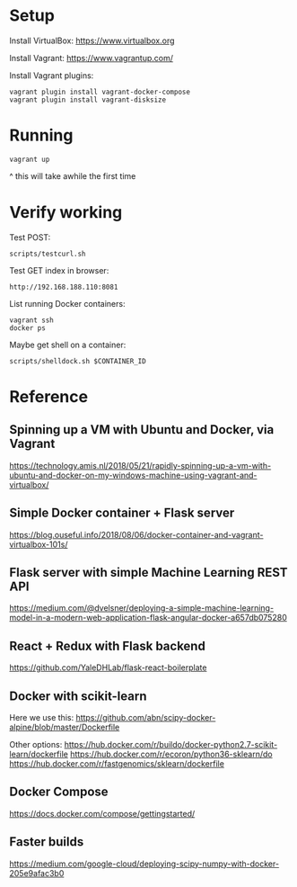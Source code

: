 # Setup

Install VirtualBox: https://www.virtualbox.org

Install Vagrant: https://www.vagrantup.com/

Install Vagrant plugins:

	vagrant plugin install vagrant-docker-compose
	vagrant plugin install vagrant-disksize

# Running

	vagrant up

^ this will take awhile the first time

# Verify working

Test POST:

	scripts/testcurl.sh

Test GET index in browser:

	http://192.168.188.110:8081

List running Docker containers:

	vagrant ssh
	docker ps

Maybe get shell on a container:

	scripts/shelldock.sh $CONTAINER_ID

# Reference

## Spinning up a VM with Ubuntu and Docker, via Vagrant
https://technology.amis.nl/2018/05/21/rapidly-spinning-up-a-vm-with-ubuntu-and-docker-on-my-windows-machine-using-vagrant-and-virtualbox/

## Simple Docker container + Flask server
https://blog.ouseful.info/2018/08/06/docker-container-and-vagrant-virtualbox-101s/

## Flask server with simple Machine Learning REST API
https://medium.com/@dvelsner/deploying-a-simple-machine-learning-model-in-a-modern-web-application-flask-angular-docker-a657db075280

## React + Redux with Flask backend
https://github.com/YaleDHLab/flask-react-boilerplate

## Docker with scikit-learn

Here we use this:
https://github.com/abn/scipy-docker-alpine/blob/master/Dockerfile

Other options:
https://hub.docker.com/r/buildo/docker-python2.7-scikit-learn/dockerfile
https://hub.docker.com/r/ecoron/python36-sklearn/do
https://hub.docker.com/r/fastgenomics/sklearn/dockerfile

## Docker Compose
https://docs.docker.com/compose/gettingstarted/

## Faster builds

https://medium.com/google-cloud/deploying-scipy-numpy-with-docker-205e9afac3b0
